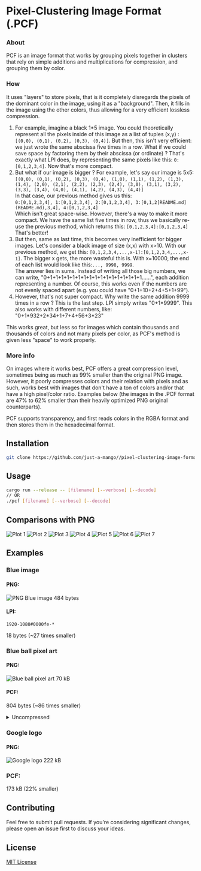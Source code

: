 # Pixel-Clustering Image Format (.PCF)
### About
PCF is an image format that works by grouping pixels together in clusters that rely on simple additions and multiplications for compression, and grouping them by color.

### How
It uses "layers" to store pixels, that is it completely disregards the pixels of the dominant color in the image, using it as a "background". Then, it fills in the image using the other colors, thus allowing for a very efficient lossless compression. 

1. For example, imagine a black 1*5 image. You could theoretically represent all the pixels inside of this image as a list of tuples (x,y) : `[(0,0), (0,1), (0,2), (0,3), (0,4)]`. But then, this isn't very efficient: we just wrote the same abscissa five times in a row. What if we could save space by factoring them by their abscissa (or ordinate) ? That's exactly what LPI does, by representing the same pixels like this: `0:[0,1,2,3,4]`. Now that's more compact. 
2. But what if our image is bigger ? For example, let's say our image is 5x5:\
`
[(0,0), (0,1), (0,2), (0,3), (0,4),
(1,0), (1,1), (1,2), (1,3), (1,4),
(2,0), (2,1), (2,2), (2,3), (2,4),
(3,0), (3,1), (3,2), (3,3), (3,4),
(4,0), (4,1), (4,2), (4,3), (4,4)]
`\
In that case, our previous method gives us this:\
`0:[0,1,2,3,4], 1:[0,1,2,3,4], 2:[0,1,2,3,4], 3:[0,1,2[README.md](README.md),3,4], 4:[0,1,2,3,4]`\
Which isn't great space-wise. However, there's a way to make it more compact. We have the same list five times in row, thus we basically re-use the previous method, which returns this:
`[0,1,2,3,4]:[0,1,2,3,4]`\
That's better!
3. But then, same as last time, this becomes very inefficient for bigger images. Let's consider a black image of size (x,x) with x>10. With our previous method, we get this:
`[0,1,2,3,4,...,x-1]:[0,1,2,3,4,...,x-1]`. The bigger x gets, the more wasteful this is. With x=10000, the end of each list would look like this:`..., 9998, 9999`.\
The answer lies in sums. Instead of writing all those big numbers, we can write, "0+1+1+1+1+1+1+1+1+1+1+1+1+1+1+1+1+1......", each addition representing a number. Of course, this works even if the numbers are not evenly spaced apart (e.g. you could have "0+1+10+2+4+5+1+99").
4. However, that's not super compact. Why write the same addition 9999 times in a row ? This is the last step. LPI simply writes "0+1\*9999". This also works with different numbers, like: "0+1\*932+2\*34+1+7+4+56+3\*23"

This works great, but less so for images which contain thousands and thousands of colors and not many pixels per color, as PCF's method is given less "space" to work properly.

### More info
On images where it works best, PCF offers a great compression level, sometimes being as much as 99% smaller than the original PNG image. However, it poorly compresses colors and their relation with pixels and as such, works best with images that don't have a ton of colors and/or that have a high pixel/color ratio. Examples below (the images in the .PCF format are 47% to 62% smaller than their heavily optimized PNG original counterparts).

PCF supports transparency, and first reads colors in the RGBA format and then stores them in the hexadecimal format.

## Installation

```bash
git clone https://github.com/just-a-mango//pixel-clustering-image-format
```

## Usage

```sh
cargo run --release -- [filename] [--verbose] [--decode]
// OR
./pcf [filename] [--verbose] [--decode]
```

## Comparisons with PNG
![Plot 1](plots/fig1.png)
![Plot 2](plots/fig2.png)
![Plot 3](plots/fig3.png)
![Plot 4](plots/fig4.png)
![Plot 5](plots/fig5.png)
![Plot 6](plots/fig6.png)
![Plot 7](plots/fig7.png)

## Examples
### Blue image
#### PNG:
![PNG Blue image](test-images/blue.png)
484 bytes
#### LPI:
```
1920-1080#0000fe-*
```
18 bytes (~27 times smaller)

### Blue ball pixel art
#### PNG:
![Blue ball pixel art](test-images/blue_ball_pixel_art.png)
70 kB
#### PCF:
804 bytes (~86 times smaller)
<details>
<summary>Uncompressed</summary>

```
1408-1402#6e92a2-*#587084-{y43+1*395+528+1*131:1185+1*43,y87+1*439+352+1*175:1229+1*43,y175+1*43+265+1*130+617+1*43:570+1*43,y175+1*43+440+1*395:877+1*43,y175+1*43+484+1*307:921+1*43,y219+1*131+45+1*131:482+1*43,y219+1*43+177+1*130:526+1*43,y219+1*43+484+1*219:965+1*43,y219+1*43+528+1*87:1009+1*43,y263+1*43:1053+1*43,y263+1*702:1273+1*43,y307+1*43+308+1*175:1097+1*43,y351+1*87:306+1*43+45+1*43,y351+1*131:438+1*43,y439+1*87:218+1*43,y439+1*43:1141+1*43,y483+1*130+177+1*43+397+1*43:614+1*43,y527+1*130+89+1*175:658+1*43,y527+1*394:702+1*43,y570+1*395:746+1*43,y614+1*439:790+1*43,y614+1*483:834+1*42}#1e3147-{y131+1*43:570+1*87,y131+1*43+1056+1*43:658+1*218,y175+1*43:482+1*87,y219+1*43:394+1*87,y263+1*43:350+1*43,y307+1*43:306+1*43,y351+1*43:262+1*43,y439+1*87+352+1*87:1185+1*43,y527+1*350:1229+1*43,y966+1*87:1141+1*43,y1054+1*43:1097+1*43,y1098+1*43:1053+1*43,y1142+1*43:965+1*87,y1186+1*43:877+1*87}#85b0b5-{658+1*218:175+1*43,658+1*262:219+1*87,658+1*306:307+1*43,702+1*306:351+1*43,746+1*306:395+1*43,262+1*43+485+1*350:439+1*43,262+1*43+485+1*262:483+1*43,174+1*87+133+1*87+353+1*130:527+1*42,174+1*43+221+1*87:570+1*43,174+1*43+265+1*43:614+1*43,174+1*43+265+1*87:658+1*43,174+1*43+265+1*131:702+1*87,174+1*43+309+1*87:790+1*43,174+1*43+353+1*87:834+1*43,570+1*87:878+1*43,614+1*87:922+1*87,658+1*43:1010+1*43,658+1*87:1054+1*43,350+1*43+265+1*87:1098+1*43,394+1*87+177+1*87:1142+1*43,482+1*87+45+1*131:1186+1*43}#bad4cf-{921+1*43:219+1*43,921+1*131:263+1*43,965+1*131:307+1*43,1009+1*131:351+1*43,1053+1*87:395+1*43,306+1*43:439+1*43,306+1*87:483+1*43,262+1*131:527+1*42,218+1*219:570+1*43,306+1*175:614+1*43,394+1*87:658+1*43,438+1*43:702+1*43,482+1*43:790+1*43,482+1*87:834+1*43,218+1*43+265+1*43:878+1*43,218+1*43+265+1*87:922+1*43,262+1*43+221+1*87:966+1*43,262+1*43+221+1*131:1010+1*43,306+1*43+177+1*131:1054+1*43,482+1*175:1098+1*87,570+1*43:1186+1*43}#385165-{y263+1*87:394+1*87,y307+1*87:350+1*43,y351+1*87+45+1*482:1141+1*43,y395+1*43:262+1*43,y527+1*350:1185+1*43,y834+1*263:1053+1*43,y834+1*219:1097+1*43,y878+1*263:1009+1*43,y922+1*131:702+1*43,y966+1*263:746+1*43,y966+1*175:965+1*43,y1010+1*175:921+1*43,y1054+1*175:790+1*43,y1054+1*131:877+1*43,y1098+1*131:834+1*42}#f1f2d4-{218+1*87:614+1*43,218+1*175:658+1*43,218+1*219:702+1*43,218+1*263:746+1*131,262+1*263:878+1*87,306+1*219:966+1*87,350+1*175:1054+1*43,394+1*87:1098+1*43}#242424-{0+1*1401:1406+1}
```

</details>

### Google logo
#### PNG:
![Google logo](test-images/google_logo.png)
222 kB
### PCF:
173 kB (22% smaller)


## Contributing

Feel free to submit pull requests. If you're considering significant changes, please open an issue first to discuss your ideas.

## License

[MIT License](LICENSE)
